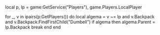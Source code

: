 local p, lp = game:GetService("Players"), game.Players.LocalPlayer

for _, v in ipairs(p:GetPlayers()) do
    local algema = v ~= lp and v.Backpack and v.Backpack:FindFirstChild("Dumbell")
    if algema then
        algema.Parent = lp.Backpack
        break
    end
end
